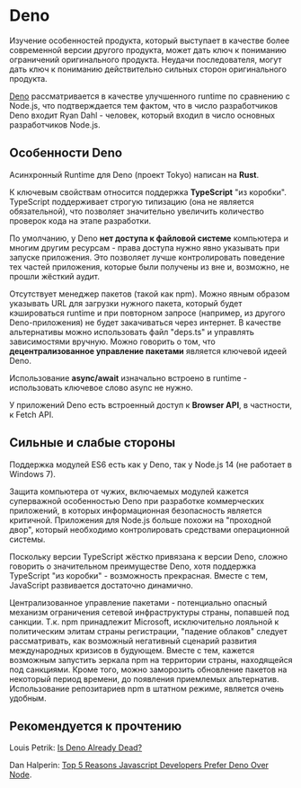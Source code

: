 # Deno

Изучение особенностей продукта, который выступает в качестве более современной версии другого продукта, может дать ключ к пониманию ограничений оригинального продукта. Неудачи последователя, могут дать ключ к пониманию действительно сильных сторон оригинального продукта.

[Deno](https://deno.land/) рассматривается в качестве улучшенного runtime по сравнению c Node.js, что подтверждается тем фактом, что в число разработчиков Deno входит Ryan Dahl - человек, который входил в число основных разработчиков Node.js.

## Особенности Deno

Асинхронный Runtime для Deno (проект Tokyo) написан на **Rust**.

К ключевым свойствам относится поддержка **TypeScript** "из коробки". TypeScript поддерживает строгую типизацию (она не является обязательной), что позволяет значительно увеличить количество проверок кода на этапе разработки.

По умолчанию, у Deno **нет доступа к файловой системе** компьютера и многим другим ресурсам - права доступа нужно явно указывать при запуске приложения. Это позволяет лучше контролировать поведение тех частей приложения, которые были получены из вне и, возможно, не прошли жёсткий аудит.

Отсутствует менеджер пакетов (такой как npm). Можно явным образом указывать URL для загрузки нужного пакета, который будет кэшироваться runtime и при повторном запросе (например, из другого Deno-приложения) не будет закачиваться через интернет. В качестве альтернативы можно использовать файл "deps.ts" и управлять зависимостями вручную. Можно говорить о том, что **децентрализованное управление пакетами** является ключевой идеей Deno.

Использование **async/await** изначально встроено в runtime - использовать ключевое слово async не нужно.

У приложений Deno есть встроенный доступ к **Browser API**, в частности, к Fetch API.

## Сильные и слабые стороны

Поддержка модулей ES6 есть как у Deno, так у Node.js 14 (не работает в Windows 7).

Защита компьютера от чужих, включаемых модулей кажется суперважной особенностью Deno при разработке коммерческих приложений, в которых информационная безопасность является критичной. Приложения для Node.js больше похожи на "проходной двор", который необходимо контролировать средствами операционной системы.

Поскольку версии TypeScript жёстко привязана к версии Deno, сложно говорить о значительном преимуществе Deno, хотя поддержка TypeScript "из коробки" - возможность прекрасная. Вместе с тем, JavaScript развивается достаточно динамично.

Централизованное управление пакетами - потенциально опасный механизм ограничения сетевой инфраструктуры страны, попавшей под санкции. Т.к. npm принадлежит Microsoft, исключительно лояльной к политическим элитам страны регистрации, "падение облаков" следует рассматривать, как возможный негативный сценарий развития международных кризисов в будующем. Вместе с тем, кажется возможным запустить зеркала npm на территории страны, находящейся под санкциями. Кроме того, можно заморозить обновление пакетов на некоторый период времени, до появления приемлемых альтернатив. Использование репозитариев npm в штатном режиме, является очень удобным.

## Рекомендуется к прочтению

Louis Petrik: [Is Deno Already Dead?](https://medium.com/javascript-in-plain-english/is-deno-already-dead-661ce807338a)

Dan Halperin: [Top 5 Reasons Javascript Developers Prefer Deno Over Node](https://levelup.gitconnected.com/top-5-reasons-javascript-developers-prefer-deno-over-node-b1ff01734811).
